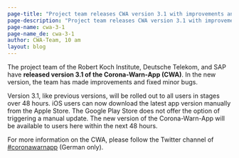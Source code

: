 ```yaml
---
page-title: "Project team releases CWA version 3.1 with improvements and adjustments"
page-description: "Project team releases CWA version 3.1 with improvements and adjustments"
page-name: cwa-3-1
page-name_de: cwa-3-1
author: CWA-Team, 10 am
layout: blog
---
```


The project team of the Robert Koch Institute, Deutsche Telekom, and SAP have **released version 3.1 of the Corona-Warn-App (CWA)**. In the new version, the team has made improvements and fixed minor bugs.

Version 3.1, like previous versions, will be rolled out to all users in stages over 48 hours. iOS users can now download the latest app version manually from the Apple Store. The Google Play Store does not offer the option of triggering a manual update. The new version of the Corona-Warn-App will be available to users here within the next 48 hours.

For more information on the CWA, please follow the Twitter channel of [#coronawarnapp](https://twitter.com/coronawarnapp) (German only).

<!-- overview -->